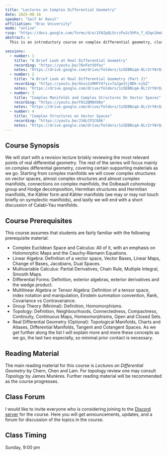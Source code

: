 ```yaml
---
title: "Lectures on Complex Differential Geometry"
date: 2025-08-16
speaker: "Saif Ar Rasul"
affiliation: "Brac University"
mode: "online"
rsvp: "https://docs.google.com/forms/d/e/1FAIpQLScrzFwJc5hPa_7_d2qn1HwLyuZw87hvfrlx5gC_kvgYK-s8sw/viewform"
abstract: >
  This is an introductory course on complex differential geometry, closely following "Lectures on Differential Geometry" by S. S. Chern, W. H. Chen and K. H. Lam. The course aims to acquaint students with some of the major concepts in complex differential geometry, which can serve as a basis for further study.

sessions:
  - number: 1
    title: "A Brief Look at Real Differential Geometry"
    recording: "https://youtu.be/76nFetVOfes"
    notes: "https://drive.google.com/drive/folders/1s5EBNiqA-8Lr2rY8rQrP9q9sSL5KQlG_?usp=sharing"
  - number: 2
    title: "A Brief Look at Real Differential Geometry (Part 2)"
    recording: "https://youtu.be/4oss2sMHFY4?si=faJge1tj8Dk-njbZ"
    notes: "https://drive.google.com/drive/folders/1s5EBNiqA-8Lr2rY8rQrP9q9sSL5KQlG_?usp=sharing"
  - number: 3
    title: "Complex Manifolds and Complex Structures On Vector Spaces"
    recording: "https://youtu.be/F012QM8X90o"
    notes: "https://drive.google.com/drive/folders/1s5EBNiqA-8Lr2rY8rQrP9q9sSL5KQlG_?usp=sharing"
  - number: 4
    title: "Complex Structures on Vector Spaces"
    recording: "https://youtu.be/J34LCP2C6Ok"
    notes: "https://drive.google.com/drive/folders/1s5EBNiqA-8Lr2rY8rQrP9q9sSL5KQlG_?usp=sharing"
---
```


## Course Synopsis
We will start with a revision lecture briskly reviewing the most relevant points of real differential geometry. The rest of the series will focus mainly on complex differential geometry, covering certain supporting materials as we go. Starting from complex manifolds we will cover complex structures on vector spaces, almost complex structures and almost complex manifolds, connections on complex manifolds, the Dolbeault cohomology group and Hodge decomposition, Hermitian structures and Hermitian manifolds, the Kähler form and Kähler manifolds (we may or may not touch briefly on symplectic manifolds), and lastly we will end with a short discussion of Calabi-Yau manifolds.

## Course Prerequisites
This course assumes that students are fairly familiar with the following prerequisite material:
- Complex Euclidean Space and Calculus: All of it, with an emphasis on Holomorphic Maps and the Cauchy-Riemann Equations.
- Linear Algebra: Definition of a vector space, Vector Bases, Linear Maps, Change of Bases, Jacobians, Dual Spaces.
- Multivariable Calculus: Partial Derivatives, Chain Rule, Multiple Integral, Smooth Maps.
- Differential Forms: Definition, exterior algebras, exterior derivatives and the wedge product.
- Multilinear Algebra or Tensor Algebra: Definition of a tensor space, index notation and manipulation, Einstein summation convention, Rank, Covariance vs Contravariance.
- Group Theory (Minimal): Definition, Homomorphisms.
- Topology: Definition, Neighbourhoods, Connectedness, Compactness, Continuity, Continuous Maps, Homeomorphisms, Open and Closed Sets.
- Real Differential Geometry (Optional): Topological Manifolds, Charts and Atlases, Differential Manifolds, Tangent and Cotangent Spaces.
As we get further along the list I will explain more and more these concepts as we go, the last two especially, so minimal prior contact is necessary.

## Reading Material
The main reading material for this course is *Lectures on Differential Geometry* by Chern, Chen and Lam. For topology review one may consult *Topology* by James Munkres. Further reading material will be recommended as the course progresses.

## Class Forum
I would like to invite everyone who is considering joining to the [Discord server](https://discord.gg/UHs24e48) for the course. Here you will get announcements, updates, and a forum for discussion of the topics in the course.

## Class Timing
Sunday, 9:00 pm
